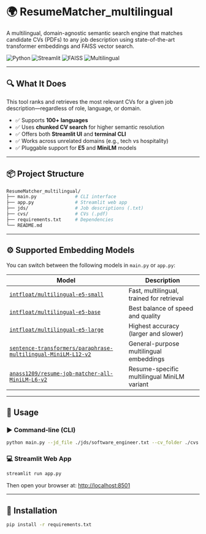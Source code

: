 # 🌍 ResumeMatcher\_multilingual

A multilingual, domain-agnostic semantic search engine that matches candidate CVs (PDFs) to any job description using state-of-the-art transformer embeddings and FAISS vector search.

![Python](https://img.shields.io/badge/Python-3.9%2B-blue)
![Streamlit](https://img.shields.io/badge/UI-Streamlit-success)
![FAISS](https://img.shields.io/badge/Search-FAISS-critical)
![Multilingual](https://img.shields.io/badge/Languages-100%2B-lightgrey)

---

## 🔍 What It Does

This tool ranks and retrieves the most relevant CVs for a given job description—regardless of role, language, or domain.

* ✅ Supports **100+ languages**
* ✅ Uses **chunked CV search** for higher semantic resolution
* ✅ Offers both **Streamlit UI** and **terminal CLI**
* ✅ Works across unrelated domains (e.g., tech vs hospitality)
* ✅ Pluggable support for **E5** and **MiniLM** models

---

## 📦 Project Structure

```bash
ResumeMatcher_multilingual/
├── main.py              # CLI interface
├── app.py               # Streamlit web app
├── jds/                 # Job descriptions (.txt)
├── cvs/                 # CVs (.pdf)
├── requirements.txt     # Dependencies
└── README.md
```

---

## ⚙️ Supported Embedding Models

You can switch between the following models in `main.py` or `app.py`:

|  Model  | Description  |
| ------- | ------------ | 
|[`intfloat/multilingual-e5-small`](https://huggingface.co/intfloat/multilingual-e5-small) | Fast, multilingual, trained for retrieval 
|[`intfloat/multilingual-e5-base`](https://huggingface.co/intfloat/multilingual-e5-base) | Best balance of speed and quality 
|[`intfloat/multilingual-e5-large`](https://huggingface.co/intfloat/multilingual-e5-large) | Highest accuracy (larger and slower)
|[`sentence-transformers/paraphrase-multilingual-MiniLM-L12-v2`](https://huggingface.co/sentence-transformers/paraphrase-multilingual-MiniLM-L12-v2) | General-purpose multilingual embeddings
|[`anass1209/resume-job-matcher-all-MiniLM-L6-v2`](https://huggingface.co/anass1209/resume-job-matcher-all-MiniLM-L6-v2)| Resume-specific multilingual MiniLM variant


---

## 🚀 Usage

### ▶️ Command-line (CLI)

```bash
python main.py --jd_file ./jds/software_engineer.txt --cv_folder ./cvs 
```

### 💻 Streamlit Web App

```bash
streamlit run app.py
```

Then open your browser at: [http://localhost:8501](http://localhost:8501)

---

## 🔧 Installation
```bash
pip install -r requirements.txt
```

